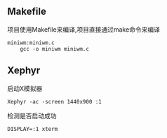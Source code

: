 ## Makefile
项目使用Makefile来编译,项目直接通过make命令来编译


    miniwm:miniwm.c
        gcc -o miniwm miniwm.c

## Xephyr
启动X模拟器


    Xephyr -ac -screen 1440x900 :1

检测是否启动成功


    DISPLAY=:1 xterm
